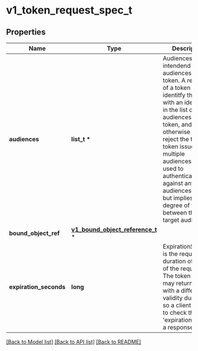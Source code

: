 # v1_token_request_spec_t

## Properties
Name | Type | Description | Notes
------------ | ------------- | ------------- | -------------
**audiences** | **list_t \*** | Audiences are the intendend audiences of the token. A recipient of a token must identitfy themself with an identifier in the list of audiences of the token, and otherwise should reject the token. A token issued for multiple audiences may be used to authenticate against any of the audiences listed but implies a high degree of trust between the target audiences. | 
**bound_object_ref** | [**v1_bound_object_reference_t**](v1_bound_object_reference.md) \* |  | [optional] 
**expiration_seconds** | **long** | ExpirationSeconds is the requested duration of validity of the request. The token issuer may return a token with a different validity duration so a client needs to check the &#39;expiration&#39; field in a response. | [optional] 

[[Back to Model list]](../README.md#documentation-for-models) [[Back to API list]](../README.md#documentation-for-api-endpoints) [[Back to README]](../README.md)


